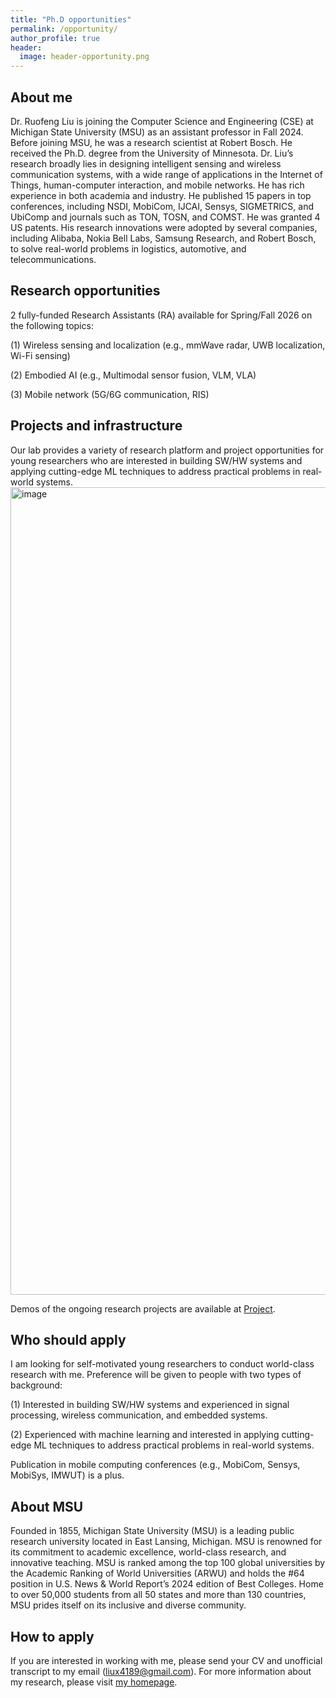 ```yaml
---
title: "Ph.D opportunities"
permalink: /opportunity/
author_profile: true
header:
  image: header-opportunity.png
---
```


## About me 

Dr. Ruofeng Liu is joining the Computer Science and Engineering (CSE) at Michigan State University (MSU) as an assistant professor in Fall 2024. Before joining MSU, he was a research scientist at Robert Bosch. He received the Ph.D. degree from the University of Minnesota. Dr. Liu’s research broadly lies in designing intelligent sensing and wireless communication systems, with a wide range of applications in the Internet of Things, human-computer interaction, and mobile networks. He has rich experience in both academia and industry. He published 15 papers in top conferences, including NSDI, MobiCom, IJCAI, Sensys, SIGMETRICS, and UbiComp and journals such as TON, TOSN, and COMST. He was granted 4 US patents. His research innovations were adopted by several companies, including Alibaba, Nokia Bell Labs, Samsung Research, and Robert Bosch, to solve real-world problems in logistics, automotive, and telecommunications. 

## Research opportunities
2 fully-funded Research Assistants (RA) available for Spring/Fall 2026 on the following topics:

(1) Wireless sensing and localization (e.g., mmWave radar, UWB localization, Wi-Fi sensing)

(2) Embodied AI (e.g., Multimodal sensor fusion, VLM, VLA) 

(3) Mobile network (5G/6G communication, RIS)

## Projects and infrastructure
Our lab provides a variety of research platform and project opportunities for young researchers who are interested in building SW/HW systems and applying cutting-edge ML techniques to address practical problems in real-world systems.
<img width="3028" height="1292" alt="image" src="https://github.com/user-attachments/assets/0143b9e7-6bfa-4e6a-8b44-64413e81d9fe" />

Demos of the ongoing research projects are available at [Project](https://liux4189.github.io/projects/).

## Who should apply
I am looking for self-motivated young researchers to conduct world-class research with me. Preference will be given to people with two types of background:

(1) Interested in building SW/HW systems and experienced in signal processing, wireless communication, and embedded systems.

(2) Experienced with machine learning and interested in applying cutting-edge ML techniques to address practical problems in real-world systems. 

Publication in mobile computing conferences (e.g., MobiCom, Sensys, MobiSys, IMWUT) is a plus.

## About MSU
Founded in 1855, Michigan State University (MSU) is a leading public research university located in East Lansing, Michigan. MSU is renowned for its commitment to academic excellence, world-class research, and innovative teaching.  MSU is ranked among the top 100 global universities by the Academic Ranking of World Universities (ARWU) and holds the #64 position in U.S. News & World Report’s 2024 edition of Best Colleges. Home to over 50,000 students from all 50 states and more than 130 countries, MSU prides itself on its inclusive and diverse community. 

## How to apply 
If you are interested in working with me, please send your CV and unofficial transcript to my email (liux4189@gmail.com). For more information about my research, please visit [my homepage](https://liux4189.github.io). 

